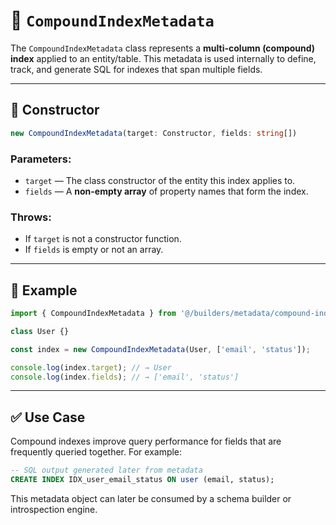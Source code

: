# 📘 `CompoundIndexMetadata`

The `CompoundIndexMetadata` class represents a **multi-column (compound) index** applied to an entity/table. This metadata is used internally to define, track, and generate SQL for indexes that span multiple fields.

---

## 🧱 Constructor

```ts
new CompoundIndexMetadata(target: Constructor, fields: string[])
```

### Parameters:
- `target` — The class constructor of the entity this index applies to.
- `fields` — A **non-empty array** of property names that form the index.

### Throws:
- If `target` is not a constructor function.
- If `fields` is empty or not an array.

---

## 🧪 Example

```ts
import { CompoundIndexMetadata } from '@/builders/metadata/compound-index.metadata';

class User {}

const index = new CompoundIndexMetadata(User, ['email', 'status']);

console.log(index.target); // → User
console.log(index.fields); // → ['email', 'status']
```

---

## ✅ Use Case

Compound indexes improve query performance for fields that are frequently queried together. For example:

```sql
-- SQL output generated later from metadata
CREATE INDEX IDX_user_email_status ON user (email, status);
```

This metadata object can later be consumed by a schema builder or introspection engine.

